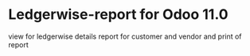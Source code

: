 # Ledgerwise-report for Odoo 11.0
view for ledgerwise details report for customer and vendor and print of report
